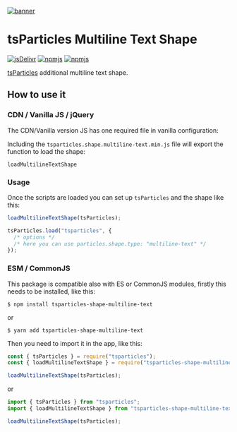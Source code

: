 [![banner](https://particles.js.org/images/banner3.png)](https://particles.js.org)

# tsParticles Multiline Text Shape

[![jsDelivr](https://data.jsdelivr.com/v1/package/npm/tsparticles-shape-multiline-text/badge)](https://www.jsdelivr.com/package/npm/tsparticles-shape-multiline-text)
[![npmjs](https://badge.fury.io/js/tsparticles-shape-multiline-text.svg)](https://www.npmjs.com/package/tsparticles-shape-multiline-text)
[![npmjs](https://img.shields.io/npm/dt/tsparticles-shape-multiline-text)](https://www.npmjs.com/package/tsparticles-shape-multiline-text)

[tsParticles](https://github.com/matteobruni/tsparticles) additional multiline text shape.

## How to use it

### CDN / Vanilla JS / jQuery

The CDN/Vanilla version JS has one required file in vanilla configuration:

Including the `tsparticles.shape.multiline-text.min.js` file will export the function to load the shape:

```
loadMultilineTextShape
```

### Usage

Once the scripts are loaded you can set up `tsParticles` and the shape like this:

```javascript
loadMultilineTextShape(tsParticles);

tsParticles.load("tsparticles", {
  /* options */
  /* here you can use particles.shape.type: "multiline-text" */
});
```

### ESM / CommonJS

This package is compatible also with ES or CommonJS modules, firstly this needs to be installed, like this:

```shell
$ npm install tsparticles-shape-multiline-text
```

or

```shell
$ yarn add tsparticles-shape-multiline-text
```

Then you need to import it in the app, like this:

```javascript
const { tsParticles } = require("tsparticles");
const { loadMultilineTextShape } = require("tsparticles-shape-multiline-text");

loadMultilineTextShape(tsParticles);
```

or

```javascript
import { tsParticles } from "tsparticles";
import { loadMultilineTextShape } from "tsparticles-shape-multiline-text";

loadMultilineTextShape(tsParticles);
```
